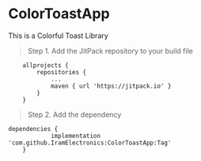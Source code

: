 # ColorToastApp
This is a Colorful Toast Library

> Step 1. Add the JitPack repository to your build file

```
	allprojects {
		repositories {
			...
			maven { url 'https://jitpack.io' }
		}
	}
  ```

  
> Step 2. Add the dependency

```
dependencies {
	        implementation 'com.github.IramElectronics:ColorToastApp:Tag'
	}
  ```

  
  
